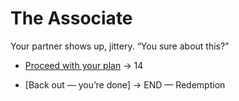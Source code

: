 # The Associate

Your partner shows up, jittery. “You sure about this?”

- [Proceed with your plan](./scene6a.md) → 14

- [Back out — you’re done] → END — Redemption
